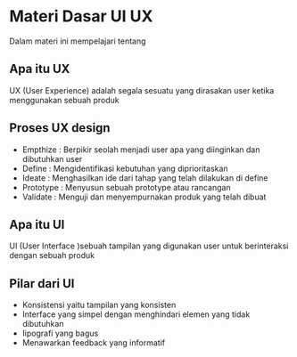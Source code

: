 # Materi Dasar UI UX

Dalam materi ini mempelajari tentang

## Apa itu UX  
UX (User Experience) adalah segala sesuatu yang dirasakan user ketika menggunakan sebuah produk

## Proses UX design 
* Empthize  : Berpikir seolah menjadi user apa yang diinginkan dan dibutuhkan user
* Define    : Mengidentifikasi kebutuhan yang diprioritaskan
* Ideate    : Menghasilkan ide dari tahap yang telah dilakukan di define
* Prototype : Menyusun sebuah prototype atau rancangan 
* Validate  : Menguji dan menyempurnakan produk yang telah dibuat

## Apa itu UI 
UI (User Interface )sebuah tampilan yang digunakan user untuk berinteraksi dengan sebuah produk 

## Pilar dari UI
* Konsistensi yaitu tampilan yang konsisten
* Interface yang simpel dengan menghindari elemen yang tidak dibutuhkan
* Iipografi yang bagus
* Menawarkan feedback yang informatif

